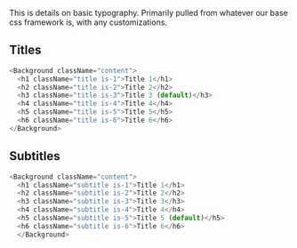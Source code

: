 This is details on basic typography. Primarily pulled from whatever our base css framework is, with any
customizations.


## Titles 
```js
<Background className="content">
  <h1 className="title is-1">Title 1</h1>
  <h2 className="title is-2">Title 2</h2>
  <h3 className="title is-3">Title 3 (default)</h3>
  <h4 className="title is-4">Title 4</h4>
  <h5 className="title is-5">Title 5</h5>
  <h6 className="title is-6">Title 6</h6>
</Background>
```
## Subtitles
```js
<Background className="content">
  <h1 className="subtitle is-1">Title 1</h1>
  <h2 className="subtitle is-2">Title 2</h2>
  <h3 className="subtitle is-3">Title 3</h3>
  <h4 className="subtitle is-4">Title 4</h4>
  <h5 className="subtitle is-5">Title 5 (default)</h5>
  <h6 className="subtitle is-6">Title 6</h6>
  </Background>
```